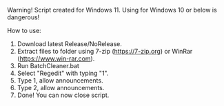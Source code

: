 Warning! Script created for Windows 11. Using for Windows 10 or below is dangerous!

How to use:

1. Download latest Release/NoRelease.
2. Extract files to folder using 7-zip (https://7-zip.org) or WinRar (https://www.win-rar.com).
3. Run BatchCleaner.bat
4. Select "Regedit" with typing "1".
5. Type 1, allow announcements.
6. Type 2, allow announcements.
7. Done! You can now close script.
